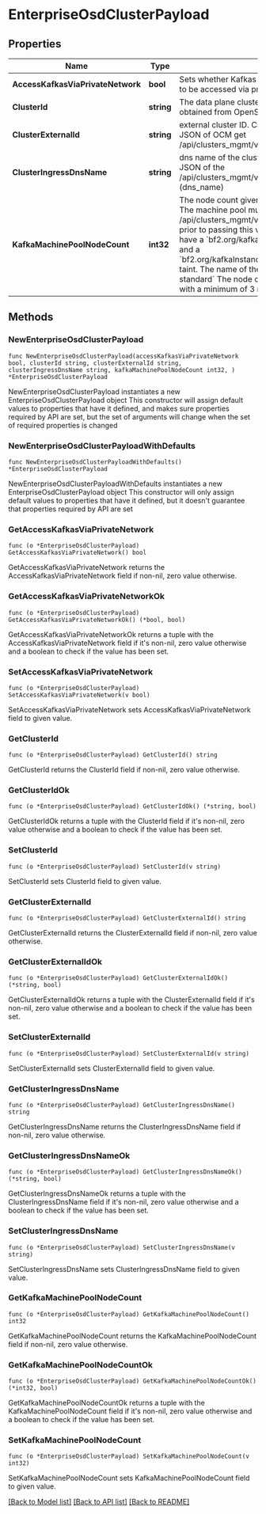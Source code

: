 # EnterpriseOsdClusterPayload

## Properties

Name | Type | Description | Notes
------------ | ------------- | ------------- | -------------
**AccessKafkasViaPrivateNetwork** | **bool** | Sets whether Kafkas created on this data plane cluster have to be accessed via private network | 
**ClusterId** | **string** | The data plane cluster ID. This is the ID of the cluster obtained from OpenShift Cluster Manager (OCM) API | 
**ClusterExternalId** | **string** | external cluster ID. Can be obtained from the response JSON of OCM get /api/clusters_mgmt/v1/clusters/&lt;cluster_id&gt; | 
**ClusterIngressDnsName** | **string** | dns name of the cluster. Can be obtained from the response JSON of the /api/clusters_mgmt/v1/clusters/&lt;cluster_id&gt;/ingresses (dns_name) | 
**KafkaMachinePoolNodeCount** | **int32** | The node count given to the created kafka machine pool.  The machine pool must be created via /api/clusters_mgmt/v1/clusters/&lt;cluster_id&gt;/machine_pools prior to passing this value. The created machine pool must have a &#x60;bf2.org/kafkaInstanceProfileType&#x3D;standard&#x60; label and a &#x60;bf2.org/kafkaInstanceProfileType&#x3D;standard:NoExecute&#x60; taint. The name of the machine pool must be &#x60;kafka-standard&#x60;  The node count value has to be a multiple of 3 with a minimum of 3 nodes. | 

## Methods

### NewEnterpriseOsdClusterPayload

`func NewEnterpriseOsdClusterPayload(accessKafkasViaPrivateNetwork bool, clusterId string, clusterExternalId string, clusterIngressDnsName string, kafkaMachinePoolNodeCount int32, ) *EnterpriseOsdClusterPayload`

NewEnterpriseOsdClusterPayload instantiates a new EnterpriseOsdClusterPayload object
This constructor will assign default values to properties that have it defined,
and makes sure properties required by API are set, but the set of arguments
will change when the set of required properties is changed

### NewEnterpriseOsdClusterPayloadWithDefaults

`func NewEnterpriseOsdClusterPayloadWithDefaults() *EnterpriseOsdClusterPayload`

NewEnterpriseOsdClusterPayloadWithDefaults instantiates a new EnterpriseOsdClusterPayload object
This constructor will only assign default values to properties that have it defined,
but it doesn't guarantee that properties required by API are set

### GetAccessKafkasViaPrivateNetwork

`func (o *EnterpriseOsdClusterPayload) GetAccessKafkasViaPrivateNetwork() bool`

GetAccessKafkasViaPrivateNetwork returns the AccessKafkasViaPrivateNetwork field if non-nil, zero value otherwise.

### GetAccessKafkasViaPrivateNetworkOk

`func (o *EnterpriseOsdClusterPayload) GetAccessKafkasViaPrivateNetworkOk() (*bool, bool)`

GetAccessKafkasViaPrivateNetworkOk returns a tuple with the AccessKafkasViaPrivateNetwork field if it's non-nil, zero value otherwise
and a boolean to check if the value has been set.

### SetAccessKafkasViaPrivateNetwork

`func (o *EnterpriseOsdClusterPayload) SetAccessKafkasViaPrivateNetwork(v bool)`

SetAccessKafkasViaPrivateNetwork sets AccessKafkasViaPrivateNetwork field to given value.


### GetClusterId

`func (o *EnterpriseOsdClusterPayload) GetClusterId() string`

GetClusterId returns the ClusterId field if non-nil, zero value otherwise.

### GetClusterIdOk

`func (o *EnterpriseOsdClusterPayload) GetClusterIdOk() (*string, bool)`

GetClusterIdOk returns a tuple with the ClusterId field if it's non-nil, zero value otherwise
and a boolean to check if the value has been set.

### SetClusterId

`func (o *EnterpriseOsdClusterPayload) SetClusterId(v string)`

SetClusterId sets ClusterId field to given value.


### GetClusterExternalId

`func (o *EnterpriseOsdClusterPayload) GetClusterExternalId() string`

GetClusterExternalId returns the ClusterExternalId field if non-nil, zero value otherwise.

### GetClusterExternalIdOk

`func (o *EnterpriseOsdClusterPayload) GetClusterExternalIdOk() (*string, bool)`

GetClusterExternalIdOk returns a tuple with the ClusterExternalId field if it's non-nil, zero value otherwise
and a boolean to check if the value has been set.

### SetClusterExternalId

`func (o *EnterpriseOsdClusterPayload) SetClusterExternalId(v string)`

SetClusterExternalId sets ClusterExternalId field to given value.


### GetClusterIngressDnsName

`func (o *EnterpriseOsdClusterPayload) GetClusterIngressDnsName() string`

GetClusterIngressDnsName returns the ClusterIngressDnsName field if non-nil, zero value otherwise.

### GetClusterIngressDnsNameOk

`func (o *EnterpriseOsdClusterPayload) GetClusterIngressDnsNameOk() (*string, bool)`

GetClusterIngressDnsNameOk returns a tuple with the ClusterIngressDnsName field if it's non-nil, zero value otherwise
and a boolean to check if the value has been set.

### SetClusterIngressDnsName

`func (o *EnterpriseOsdClusterPayload) SetClusterIngressDnsName(v string)`

SetClusterIngressDnsName sets ClusterIngressDnsName field to given value.


### GetKafkaMachinePoolNodeCount

`func (o *EnterpriseOsdClusterPayload) GetKafkaMachinePoolNodeCount() int32`

GetKafkaMachinePoolNodeCount returns the KafkaMachinePoolNodeCount field if non-nil, zero value otherwise.

### GetKafkaMachinePoolNodeCountOk

`func (o *EnterpriseOsdClusterPayload) GetKafkaMachinePoolNodeCountOk() (*int32, bool)`

GetKafkaMachinePoolNodeCountOk returns a tuple with the KafkaMachinePoolNodeCount field if it's non-nil, zero value otherwise
and a boolean to check if the value has been set.

### SetKafkaMachinePoolNodeCount

`func (o *EnterpriseOsdClusterPayload) SetKafkaMachinePoolNodeCount(v int32)`

SetKafkaMachinePoolNodeCount sets KafkaMachinePoolNodeCount field to given value.



[[Back to Model list]](../README.md#documentation-for-models) [[Back to API list]](../README.md#documentation-for-api-endpoints) [[Back to README]](../README.md)


